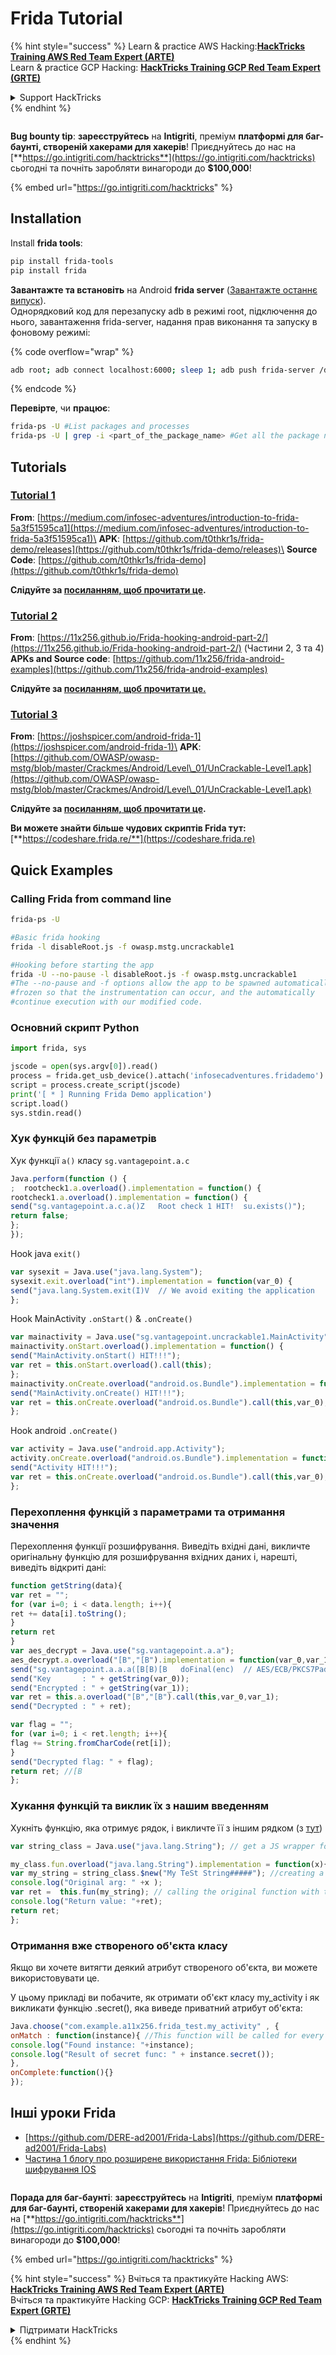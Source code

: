 # Frida Tutorial

{% hint style="success" %}
Learn & practice AWS Hacking:<img src="/.gitbook/assets/arte.png" alt="" data-size="line">[**HackTricks Training AWS Red Team Expert (ARTE)**](https://training.hacktricks.xyz/courses/arte)<img src="/.gitbook/assets/arte.png" alt="" data-size="line">\
Learn & practice GCP Hacking: <img src="/.gitbook/assets/grte.png" alt="" data-size="line">[**HackTricks Training GCP Red Team Expert (GRTE)**<img src="/.gitbook/assets/grte.png" alt="" data-size="line">](https://training.hacktricks.xyz/courses/grte)

<details>

<summary>Support HackTricks</summary>

* Check the [**subscription plans**](https://github.com/sponsors/carlospolop)!
* **Join the** 💬 [**Discord group**](https://discord.gg/hRep4RUj7f) or the [**telegram group**](https://t.me/peass) or **follow** us on **Twitter** 🐦 [**@hacktricks\_live**](https://twitter.com/hacktricks\_live)**.**
* **Share hacking tricks by submitting PRs to the** [**HackTricks**](https://github.com/carlospolop/hacktricks) and [**HackTricks Cloud**](https://github.com/carlospolop/hacktricks-cloud) github repos.

</details>
{% endhint %}

<figure><img src="../../../.gitbook/assets/i3.png" alt=""><figcaption></figcaption></figure>

**Bug bounty tip**: **зареєструйтесь** на **Intigriti**, преміум **платформі для баг-баунті, створеній хакерами для хакерів**! Приєднуйтесь до нас на [**https://go.intigriti.com/hacktricks**](https://go.intigriti.com/hacktricks) сьогодні та почніть заробляти винагороди до **$100,000**!

{% embed url="https://go.intigriti.com/hacktricks" %}

## Installation

Install **frida tools**:
```bash
pip install frida-tools
pip install frida
```
**Завантажте та встановіть** на Android **frida server** ([Завантажте останнє випуск](https://github.com/frida/frida/releases)).\
Однорядковий код для перезапуску adb в режимі root, підключення до нього, завантаження frida-server, надання прав виконання та запуску в фоновому режимі:

{% code overflow="wrap" %}
```bash
adb root; adb connect localhost:6000; sleep 1; adb push frida-server /data/local/tmp/; adb shell "chmod 755 /data/local/tmp/frida-server"; adb shell "/data/local/tmp/frida-server &"
```
{% endcode %}

**Перевірте**, чи **працює**:
```bash
frida-ps -U #List packages and processes
frida-ps -U | grep -i <part_of_the_package_name> #Get all the package name
```
## Tutorials

### [Tutorial 1](frida-tutorial-1.md)

**From**: [https://medium.com/infosec-adventures/introduction-to-frida-5a3f51595ca1](https://medium.com/infosec-adventures/introduction-to-frida-5a3f51595ca1)\
**APK**: [https://github.com/t0thkr1s/frida-demo/releases](https://github.com/t0thkr1s/frida-demo/releases)\
**Source Code**: [https://github.com/t0thkr1s/frida-demo](https://github.com/t0thkr1s/frida-demo)

**Слідуйте за [посиланням, щоб прочитати це](frida-tutorial-1.md).**

### [Tutorial 2](frida-tutorial-2.md)

**From**: [https://11x256.github.io/Frida-hooking-android-part-2/](https://11x256.github.io/Frida-hooking-android-part-2/) (Частини 2, 3 та 4)\
**APKs and Source code**: [https://github.com/11x256/frida-android-examples](https://github.com/11x256/frida-android-examples)

**Слідуйте за [посиланням, щоб прочитати це.](frida-tutorial-2.md)**

### [Tutorial 3](owaspuncrackable-1.md)

**From**: [https://joshspicer.com/android-frida-1](https://joshspicer.com/android-frida-1)\
**APK**: [https://github.com/OWASP/owasp-mstg/blob/master/Crackmes/Android/Level\_01/UnCrackable-Level1.apk](https://github.com/OWASP/owasp-mstg/blob/master/Crackmes/Android/Level\_01/UnCrackable-Level1.apk)

**Слідуйте за [посиланням, щоб прочитати це](owaspuncrackable-1.md).**

**Ви можете знайти більше чудових скриптів Frida тут:** [**https://codeshare.frida.re/**](https://codeshare.frida.re)

## Quick Examples

### Calling Frida from command line
```bash
frida-ps -U

#Basic frida hooking
frida -l disableRoot.js -f owasp.mstg.uncrackable1

#Hooking before starting the app
frida -U --no-pause -l disableRoot.js -f owasp.mstg.uncrackable1
#The --no-pause and -f options allow the app to be spawned automatically,
#frozen so that the instrumentation can occur, and the automatically
#continue execution with our modified code.
```
### Основний скрипт Python
```python
import frida, sys

jscode = open(sys.argv[0]).read()
process = frida.get_usb_device().attach('infosecadventures.fridademo')
script = process.create_script(jscode)
print('[ * ] Running Frida Demo application')
script.load()
sys.stdin.read()
```
### Хук функцій без параметрів

Хук функції `a()` класу `sg.vantagepoint.a.c`
```javascript
Java.perform(function () {
;  rootcheck1.a.overload().implementation = function() {
rootcheck1.a.overload().implementation = function() {
send("sg.vantagepoint.a.c.a()Z   Root check 1 HIT!  su.exists()");
return false;
};
});
```
Hook java `exit()`
```javascript
var sysexit = Java.use("java.lang.System");
sysexit.exit.overload("int").implementation = function(var_0) {
send("java.lang.System.exit(I)V  // We avoid exiting the application  :)");
};
```
Hook MainActivity `.onStart()` & `.onCreate()`
```javascript
var mainactivity = Java.use("sg.vantagepoint.uncrackable1.MainActivity");
mainactivity.onStart.overload().implementation = function() {
send("MainActivity.onStart() HIT!!!");
var ret = this.onStart.overload().call(this);
};
mainactivity.onCreate.overload("android.os.Bundle").implementation = function(var_0) {
send("MainActivity.onCreate() HIT!!!");
var ret = this.onCreate.overload("android.os.Bundle").call(this,var_0);
};
```
Hook android `.onCreate()`
```javascript
var activity = Java.use("android.app.Activity");
activity.onCreate.overload("android.os.Bundle").implementation = function(var_0) {
send("Activity HIT!!!");
var ret = this.onCreate.overload("android.os.Bundle").call(this,var_0);
};
```
### Перехоплення функцій з параметрами та отримання значення

Перехоплення функції розшифрування. Виведіть вхідні дані, викличте оригінальну функцію для розшифрування вхідних даних і, нарешті, виведіть відкриті дані:
```javascript
function getString(data){
var ret = "";
for (var i=0; i < data.length; i++){
ret += data[i].toString();
}
return ret
}
var aes_decrypt = Java.use("sg.vantagepoint.a.a");
aes_decrypt.a.overload("[B","[B").implementation = function(var_0,var_1) {
send("sg.vantagepoint.a.a.a([B[B)[B   doFinal(enc)  // AES/ECB/PKCS7Padding");
send("Key       : " + getString(var_0));
send("Encrypted : " + getString(var_1));
var ret = this.a.overload("[B","[B").call(this,var_0,var_1);
send("Decrypted : " + ret);

var flag = "";
for (var i=0; i < ret.length; i++){
flag += String.fromCharCode(ret[i]);
}
send("Decrypted flag: " + flag);
return ret; //[B
};
```
### Хукання функцій та виклик їх з нашим введенням

Хукніть функцію, яка отримує рядок, і викличте її з іншим рядком (з [тут](https://11x256.github.io/Frida-hooking-android-part-2/))
```javascript
var string_class = Java.use("java.lang.String"); // get a JS wrapper for java's String class

my_class.fun.overload("java.lang.String").implementation = function(x){ //hooking the new function
var my_string = string_class.$new("My TeSt String#####"); //creating a new String by using `new` operator
console.log("Original arg: " +x );
var ret =  this.fun(my_string); // calling the original function with the new String, and putting its return value in ret variable
console.log("Return value: "+ret);
return ret;
};
```
### Отримання вже створеного об'єкта класу

Якщо ви хочете витягти деякий атрибут створеного об'єкта, ви можете використовувати це.

У цьому прикладі ви побачите, як отримати об'єкт класу my\_activity і як викликати функцію .secret(), яка виведе приватний атрибут об'єкта:
```javascript
Java.choose("com.example.a11x256.frida_test.my_activity" , {
onMatch : function(instance){ //This function will be called for every instance found by frida
console.log("Found instance: "+instance);
console.log("Result of secret func: " + instance.secret());
},
onComplete:function(){}
});
```
## Інші уроки Frida

* [https://github.com/DERE-ad2001/Frida-Labs](https://github.com/DERE-ad2001/Frida-Labs)
* [Частина 1 блогу про розширене використання Frida: Бібліотеки шифрування IOS](https://8ksec.io/advanced-frida-usage-part-1-ios-encryption-libraries-8ksec-blogs/)



<figure><img src="../../../.gitbook/assets/i3.png" alt=""><figcaption></figcaption></figure>

**Порада для баг-баунті**: **зареєструйтесь** на **Intigriti**, преміум **платформі для баг-баунті, створеній хакерами для хакерів**! Приєднуйтесь до нас на [**https://go.intigriti.com/hacktricks**](https://go.intigriti.com/hacktricks) сьогодні та почніть заробляти винагороди до **$100,000**!

{% embed url="https://go.intigriti.com/hacktricks" %}

{% hint style="success" %}
Вчіться та практикуйте Hacking AWS:<img src="/.gitbook/assets/arte.png" alt="" data-size="line">[**HackTricks Training AWS Red Team Expert (ARTE)**](https://training.hacktricks.xyz/courses/arte)<img src="/.gitbook/assets/arte.png" alt="" data-size="line">\
Вчіться та практикуйте Hacking GCP: <img src="/.gitbook/assets/grte.png" alt="" data-size="line">[**HackTricks Training GCP Red Team Expert (GRTE)**<img src="/.gitbook/assets/grte.png" alt="" data-size="line">](https://training.hacktricks.xyz/courses/grte)

<details>

<summary>Підтримати HackTricks</summary>

* Перевірте [**плани підписки**](https://github.com/sponsors/carlospolop)!
* **Приєднуйтесь до** 💬 [**групи Discord**](https://discord.gg/hRep4RUj7f) або [**групи Telegram**](https://t.me/peass) або **слідкуйте** за нами в **Twitter** 🐦 [**@hacktricks\_live**](https://twitter.com/hacktricks\_live)**.**
* **Діліться хакерськими трюками, надсилаючи PR до** [**HackTricks**](https://github.com/carlospolop/hacktricks) та [**HackTricks Cloud**](https://github.com/carlospolop/hacktricks-cloud) репозиторіїв на github.

</details>
{% endhint %}
